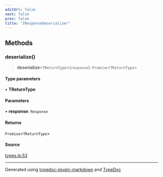 ```yaml
---
editUrl: false
next: false
prev: false
title: "IResponseDeserializer"
---
```


## Methods

### deserialize()

> **deserialize**\<`TReturnType`\>(`response`): `Promise`\<`TReturnType`\>

#### Type parameters

• **TReturnType**

#### Parameters

• **response**: `Response`

#### Returns

`Promise`\<`TReturnType`\>

#### Source

[types.ts:53](https://github.com/fostertheweb/spotify-web-sdk/blob/e412602/src/types.ts#L53)

***

Generated using [typedoc-plugin-markdown](https://www.npmjs.com/package/typedoc-plugin-markdown) and [TypeDoc](https://typedoc.org/)
